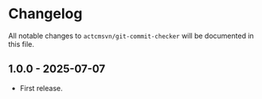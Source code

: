 # Changelog

All notable changes to `actcmsvn/git-commit-checker` will be documented in this file.

## 1.0.0 - 2025-07-07

- First release.